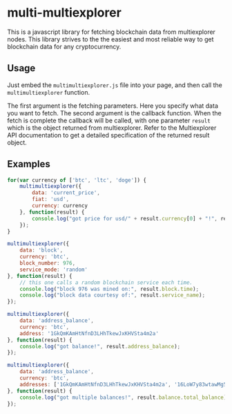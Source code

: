 # multi-multiexplorer

This is a javascript library for fetching blockchain data from multiexplorer nodes.
This library strives to the the easiest and most reliable way to get blockchain
data for any cryptocurrency.

## Usage

Just embed the `multimultiexplorer.js` file into your page, and then call the
`multimultiexplorer` function.

The first argument is the fetching parameters. Here you specify what data you want
to fetch. The second argument is the callback function. When the fetch is complete
the callback will be called, with one parameter `result` which is the object returned from
multiexplorer. Refer to the Multiexplorer API documentation to get a detailed specification
of the returned result object.

## Examples

```javascript
for(var currency of ['btc', 'ltc', 'doge']) {
    multimultiexplorer({
        data: 'current_price',
        fiat: 'usd',
        currency: currency
    }, function(result) {
        console.log("got price for usd/" + result.currency[0] + "!", result.current_price);
    });
}

multimultiexplorer({
    data: 'block',
    currency: 'btc',
    block_number: 976,
    service_mode: 'random'
}, function(result) {
    // this one calls a random blockchain service each time.
    console.log("block 976 was mined on:", result.block.time);
    console.log("block data courtesy of:", result.service_name);
});

multimultiexplorer({
    data: 'address_balance',
    currency: 'btc',
    address: '1GkQmKAmHtNfnD3LHhTkewJxKHVSta4m2a'
}, function(result) {
    console.log("got balance!", result.address_balance);
});

multimultiexplorer({
    data: 'address_balance',
    currency: 'btc',
    addresses: ['1GkQmKAmHtNfnD3LHhTkewJxKHVSta4m2a', '16LoW7y83wtawMg5XmT4M3Q7EdjjUmenjM']
}, function(result) {
    console.log("got multiple balances!", result.balance.total_balance);
});
```
